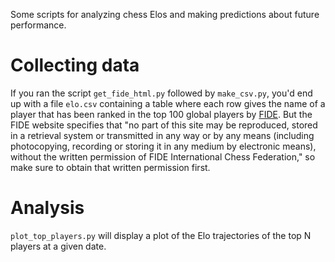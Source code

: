 Some scripts for analyzing chess Elos and making predictions about future performance.

# Collecting data
If you ran the script `get_fide_html.py` followed by `make_csv.py`, you'd end up with a file `elo.csv` containing a table where each row gives the name of a player that has been ranked in the top 100 global players by [FIDE](https://ratings.fide.com/rankings.phtml). But the FIDE website specifies that "no part of this site may be reproduced, stored in a retrieval system or transmitted in any way or by any means (including photocopying, recording or storing it in any medium by electronic means), without the written permission of FIDE International Chess Federation," so make sure to obtain that written permission first.

# Analysis
`plot_top_players.py` will display a plot of the Elo trajectories of the top N players at a given date.
